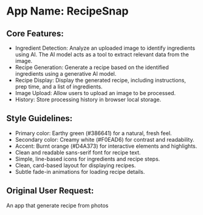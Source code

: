 # **App Name**: RecipeSnap

## Core Features:

- Ingredient Detection: Analyze an uploaded image to identify ingredients using AI. The AI model acts as a tool to extract relevant data from the image.
- Recipe Generation: Generate a recipe based on the identified ingredients using a generative AI model.
- Recipe Display: Display the generated recipe, including instructions, prep time, and a list of ingredients.
- Image Upload: Allow users to upload an image to be processed.
- History: Store processing history in browser local storage.

## Style Guidelines:

- Primary color: Earthy green (#386641) for a natural, fresh feel.
- Secondary color: Creamy white (#F0EAD6) for contrast and readability.
- Accent: Burnt orange (#D4A373) for interactive elements and highlights.
- Clean and readable sans-serif font for recipe text.
- Simple, line-based icons for ingredients and recipe steps.
- Clean, card-based layout for displaying recipes.
- Subtle fade-in animations for loading recipe details.

## Original User Request:
An app that generate recipe from photos
  